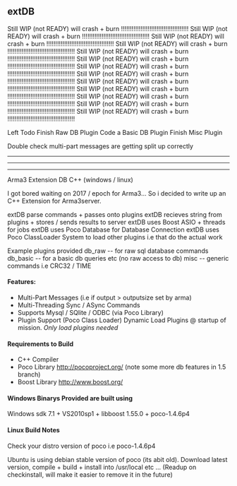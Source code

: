 ## extDB

Still WIP (not READY) will crash + burn !!!!!!!!!!!!!!!!!!!!!!!!!!!!!!!!!!!!!!
Still WIP (not READY) will crash + burn !!!!!!!!!!!!!!!!!!!!!!!!!!!!!!!!!!!!!!
Still WIP (not READY) will crash + burn !!!!!!!!!!!!!!!!!!!!!!!!!!!!!!!!!!!!!!
Still WIP (not READY) will crash + burn !!!!!!!!!!!!!!!!!!!!!!!!!!!!!!!!!!!!!!
Still WIP (not READY) will crash + burn !!!!!!!!!!!!!!!!!!!!!!!!!!!!!!!!!!!!!!
Still WIP (not READY) will crash + burn !!!!!!!!!!!!!!!!!!!!!!!!!!!!!!!!!!!!!!
Still WIP (not READY) will crash + burn !!!!!!!!!!!!!!!!!!!!!!!!!!!!!!!!!!!!!!
Still WIP (not READY) will crash + burn !!!!!!!!!!!!!!!!!!!!!!!!!!!!!!!!!!!!!!
Still WIP (not READY) will crash + burn !!!!!!!!!!!!!!!!!!!!!!!!!!!!!!!!!!!!!!
Still WIP (not READY) will crash + burn !!!!!!!!!!!!!!!!!!!!!!!!!!!!!!!!!!!!!!
Still WIP (not READY) will crash + burn !!!!!!!!!!!!!!!!!!!!!!!!!!!!!!!!!!!!!!
Still WIP (not READY) will crash + burn !!!!!!!!!!!!!!!!!!!!!!!!!!!!!!!!!!!!!!
Still WIP (not READY) will crash + burn !!!!!!!!!!!!!!!!!!!!!!!!!!!!!!!!!!!!!!

Left Todo
Finish Raw DB Plugin
Code a Basic DB Plugin
Finish Misc Plugin

Double check multi-part messages are getting split up correctly


---------------
---------------
---------------


Arma3 Extension DB  C++ (windows / linux)

I got bored waiting on 2017 / epoch for Arma3...
So i decided to write up an C++ Extension for Arma3server.

extDB parse commands + passes onto plugins
extDB recieves string from plugins +  stores / sends results to server 
extDB uses Boost ASIO + threads for jobs 
extDB uses Poco Database for Database Connection
extDB uses Poco ClassLoader System to load other plugins i.e that do the actual work 

Example plugins provided
db_raw   -- for raw sql database commands
db_basic -- for a basic db queries etc (no raw access to db)
misc     -- generic commands i.e CRC32 / TIME

#### Features:

 - Multi-Part Messages (i.e if output > outputsize set by arma)
 - Multi-Threading Sync / ASync Commands
 - Supports Mysql / SQlite / ODBC  (via Poco Library)
 - Plugin Support (Poco Class Loader) Dynamic Load Plugins @ startup of
   mission. *Only load plugins needed*

#### Requirements to Build

 - C++ Compiler
 - Poco Library http://pocoproject.org/  (note some more db features in 1.5 branch)
 - Boost Library http://www.boost.org/


#### Windows Binarys Provided are built using

Windows sdk 7.1 + VS2010sp1 + libboost 1.55.0 + poco-1.4.6p4


#### Linux Build Notes

Check your distro version of poco i.e poco-1.4.6p4

Ubuntu is using debian stable version of poco (its abit old). 
Download latest version, compile + build + install into /usr/local etc ... (Readup on checkinstall, will make it easier to remove it in the future)